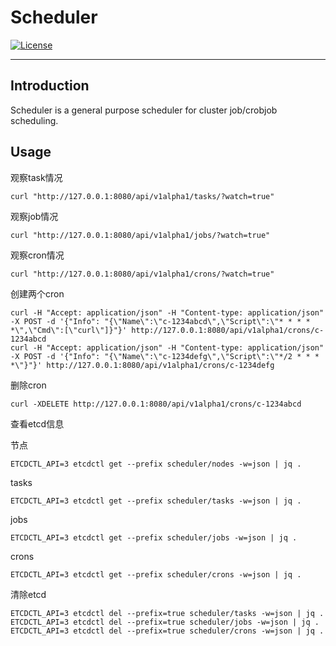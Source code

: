 # Scheduler
[![License](http://img.shields.io/badge/license-apache%20v2-blue.svg)](https://github.com/KubeSphere/KubeSphere/blob/master/LICENSE)

----

## Introduction

Scheduler is a general purpose scheduler for cluster job/crobjob scheduling.

## Usage

观察task情况
```
curl "http://127.0.0.1:8080/api/v1alpha1/tasks/?watch=true"
```

观察job情况
```
curl "http://127.0.0.1:8080/api/v1alpha1/jobs/?watch=true"
```

观察cron情况
```
curl "http://127.0.0.1:8080/api/v1alpha1/crons/?watch=true"
```

创建两个cron
```
curl -H "Accept: application/json" -H "Content-type: application/json" -X POST -d '{"Info": "{\"Name\":\"c-1234abcd\",\"Script\":\"* * * * *\",\"Cmd\":[\"curl\"]}"}' http://127.0.0.1:8080/api/v1alpha1/crons/c-1234abcd
curl -H "Accept: application/json" -H "Content-type: application/json" -X POST -d '{"Info": "{\"Name\":\"c-1234defg\",\"Script\":\"*/2 * * * *\"}"}' http://127.0.0.1:8080/api/v1alpha1/crons/c-1234defg
```

删除cron
```
curl -XDELETE http://127.0.0.1:8080/api/v1alpha1/crons/c-1234abcd
```

查看etcd信息

节点
```
ETCDCTL_API=3 etcdctl get --prefix scheduler/nodes -w=json | jq .
```

tasks
```
ETCDCTL_API=3 etcdctl get --prefix scheduler/tasks -w=json | jq .
```

jobs
```
ETCDCTL_API=3 etcdctl get --prefix scheduler/jobs -w=json | jq .
```

crons
```
ETCDCTL_API=3 etcdctl get --prefix scheduler/crons -w=json | jq .
```

清除etcd
```
ETCDCTL_API=3 etcdctl del --prefix=true scheduler/tasks -w=json | jq .
ETCDCTL_API=3 etcdctl del --prefix=true scheduler/jobs -w=json | jq .
ETCDCTL_API=3 etcdctl del --prefix=true scheduler/crons -w=json | jq .
```
